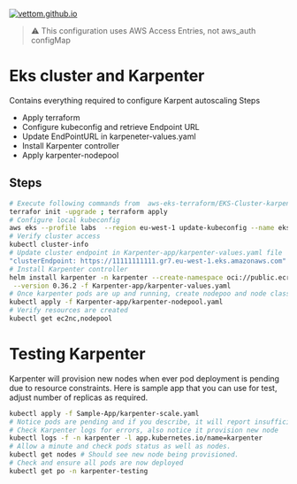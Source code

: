 <a href="https://vettom.github.io/"><img src="https://vettom.github.io/img/vettom-banner.jpg" alt="vettom.github.io" ></a>

> :warning: This configuration uses AWS Access Entries, not aws_auth configMap

# Eks cluster and Karpenter
Contains everything required to configure Karpent autoscaling
Steps
- Apply terraform
- Configure kubeconfig and retrieve Endpoint URL
- Update EndPointURL in karpeneter-values.yaml
- Install Karpenter controller
- Apply karpenter-nodepool

## Steps
```bash
# Execute following commands from  aws-eks-terraform/EKS-Cluster-karpenter folder
terrafor init -upgrade ; terraform apply
# Configure local kubeconfig
aws eks --profile labs  --region eu-west-1 update-kubeconfig --name eks-demo
# Verify cluster access
kubectl cluster-info
# Update cluster endpoint in Karpenter-app/karpenter-values.yaml file
"clusterEndpoint: https://11111111111.gr7.eu-west-1.eks.amazonaws.com"
# Install Karpenter controller
helm install karpenter -n karpenter --create-namespace oci://public.ecr.aws/karpenter/karpenter \
 --version 0.36.2 -f Karpenter-app/karpenter-values.yaml
# Once karpenter pods are up and running, create nodepoo and node class
kubectl apply -f Karpenter-app/karpenter-nodepool.yaml
# Verify resources are created
kubectl get ec2nc,nodepool
```

# Testing Karpenter
Karpenter will provision new nodes when ever pod deployment is pending due to resource constraints. Here is sample app that you can use for test, adjust number of replicas as required.

```bash
kubectl apply -f Sample-App/karpenter-scale.yaml
# Notice pods are pending and if you describe, it will report insufficient CPU. 
# Check Karpenter logs for errors, also notice it provision new node
kubectl logs -f -n karpenter -l app.kubernetes.io/name=karpenter
# Allow a minute and check pods status as well as nodes. 
kubectl get nodes # Should see new node being provisioned.
# Check and ensure all pods are now deployed
kubectl get po -n karpenter-testing
```